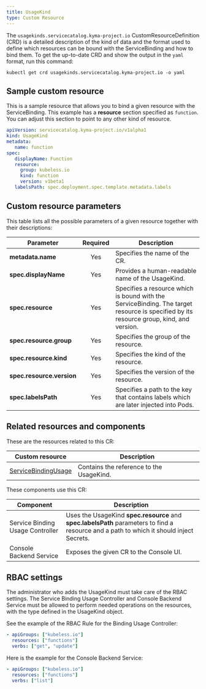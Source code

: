 ```yaml
---
title: UsageKind
type: Custom Resource
---
```


The `usagekinds.servicecatalog.kyma-project.io` CustomResourceDefinition (CRD) is a detailed description of the kind of data and the format used to define which resources can be bound with the ServiceBinding and how to bind them. To get the up-to-date CRD and show the output in the `yaml` format, run this command:

```
kubectl get crd usagekinds.servicecatalog.kyma-project.io -o yaml
```

## Sample custom resource

This is a sample resource that allows you to bind a given resource with the ServiceBinding. This example has a **resource** section specified as `function`. You can adjust this section to point to any other kind of resource.

```yaml
apiVersion: servicecatalog.kyma-project.io/v1alpha1
kind: UsageKind
metadata:
   name: function
spec:
   displayName: Function
   resource:
     group: kubeless.io
     kind: function
     version: v1beta1
   labelsPath: spec.deployment.spec.template.metadata.labels
```

## Custom resource parameters

This table lists all the possible parameters of a given resource together with their descriptions:

| Parameter   |      Required      |  Description |
|----------|:-------------:|------|
| **metadata.name** |    Yes   | Specifies the name of the CR. |
| **spec.displayName** |    Yes   | Provides a human-readable name of the UsageKind. |
| **spec.resource** |    Yes   | Specifies a resource which is bound with the ServiceBinding. The target resource is specified by its resource group, kind, and version. |
| **spec.resource.group** |    Yes   | Specifies the group of the resource. |
| **spec.resource.kind** |    Yes   | Specifies the kind of the resource. |
| **spec.resource.version** |    Yes   | Specifies the version of the resource. |
| **spec.labelsPath** |    Yes   | Specifies a path to the key that contains labels which are later injected into Pods. |

## Related resources and components

These are the resources related to this CR:

| Custom resource   |   Description |
|----------|------|
| [ServiceBindingUsage](#custom-resource-servicebindingusage) |  Contains the reference to the UsageKind. |

These components use this CR:

| Component   |   Description |
|----------|------|
| Service Binding Usage Controller |  Uses the UsageKind **spec.resource** and **spec.labelsPath** parameters to find a resource and a path to which it should inject Secrets. |
| Console Backend Service |  Exposes the given CR to the Console UI. |

## RBAC settings

The administrator who adds the UsageKind must take care of the RBAC settings. The Service Binding Usage Controller and Console Backend Service must be allowed to perform needed operations on the resources, with the type defined in the UsageKind object.

See the example of the RBAC Rule for the Binding Usage Controller:
```yaml
- apiGroups: ["kubeless.io"]
  resources: ["functions"]
  verbs: ["get", "update"]
```
Here is the example for the Console Backend Service:
```yaml
- apiGroups: ["kubeless.io"]
  resources: ["functions"]
  verbs: ["list"]
```

